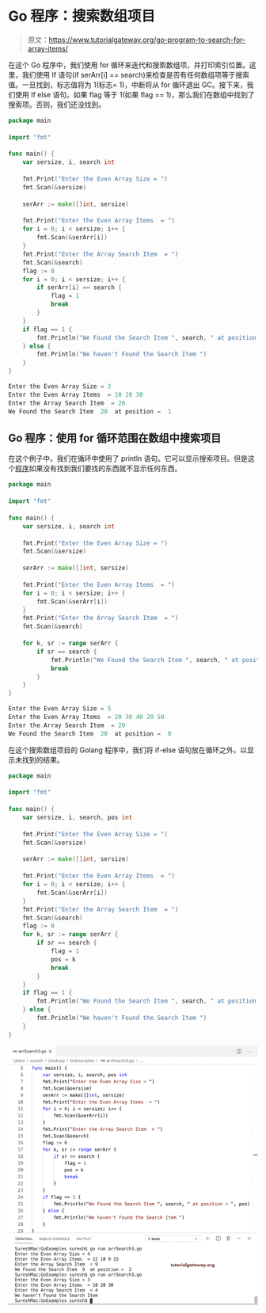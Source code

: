 # Go 程序：搜索数组项目

> 原文：<https://www.tutorialgateway.org/go-program-to-search-for-array-items/>

在这个 Go 程序中，我们使用 for 循环来迭代和搜索数组项，并打印索引位置。这里，我们使用 If 语句(if serArr[i] == search)来检查是否有任何数组项等于搜索值。一旦找到，标志值将为 1(标志= 1)，中断将从 for 循环退出 GC。接下来，我们使用 If else 语句。如果 flag 等于 1(如果 flag == 1)，那么我们在数组中找到了搜索项。否则，我们还没找到。

```go
package main

import "fmt"

func main() {
    var sersize, i, search int

    fmt.Print("Enter the Even Array Size = ")
    fmt.Scan(&sersize)

    serArr := make([]int, sersize)

    fmt.Print("Enter the Even Array Items  = ")
    for i = 0; i < sersize; i++ {
        fmt.Scan(&serArr[i])
    }
    fmt.Print("Enter the Array Search Item  = ")
    fmt.Scan(&search)
    flag := 0
    for i = 0; i < sersize; i++ {
        if serArr[i] == search {
            flag = 1
            break
        }
    }
    if flag == 1 {
        fmt.Println("We Found the Search Item ", search, " at position = ", i)
    } else {
        fmt.Println("We haven't Found the Search Item ")
    }
}
```

```go
Enter the Even Array Size = 3
Enter the Even Array Items  = 10 20 30
Enter the Array Search Item  = 20
We Found the Search Item  20  at position =  1
```

## Go 程序：使用 for 循环范围在数组中搜索项目

在这个例子中，我们在循环中使用了 println 语句。它可以显示搜索项目。但是这个[程序](https://www.tutorialgateway.org/go-programs/)如果没有找到我们要找的东西就不显示任何东西。

```go
package main

import "fmt"

func main() {
    var sersize, i, search int

    fmt.Print("Enter the Even Array Size = ")
    fmt.Scan(&sersize)

    serArr := make([]int, sersize)

    fmt.Print("Enter the Even Array Items  = ")
    for i = 0; i < sersize; i++ {
        fmt.Scan(&serArr[i])
    }
    fmt.Print("Enter the Array Search Item  = ")
    fmt.Scan(&search)

    for k, sr := range serArr {
        if sr == search {
            fmt.Println("We Found the Search Item ", search, " at position = ", k)
            break
        }
    }
}
```

```go
Enter the Even Array Size = 5
Enter the Even Array Items  = 20 30 40 20 50
Enter the Array Search Item  = 20
We Found the Search Item  20  at position =  0
```

在这个搜索数组项目的 Golang 程序中，我们将 if-else 语句放在循环之外，以显示未找到的结果。

```go
package main

import "fmt"

func main() {
    var sersize, i, search, pos int

    fmt.Print("Enter the Even Array Size = ")
    fmt.Scan(&sersize)

    serArr := make([]int, sersize)

    fmt.Print("Enter the Even Array Items  = ")
    for i = 0; i < sersize; i++ {
        fmt.Scan(&serArr[i])
    }
    fmt.Print("Enter the Array Search Item  = ")
    fmt.Scan(&search)
    flag := 0
    for k, sr := range serArr {
        if sr == search {
            flag = 1
            pos = k
            break
        }
    }
    if flag == 1 {
        fmt.Println("We Found the Search Item ", search, " at position = ", pos)
    } else {
        fmt.Println("We haven't Found the Search Item ")
    }
}
```

![Golang Program to Search for Array Elements 3](img/17aa246549e5bd6df19d4b30cfa5db9e.png)